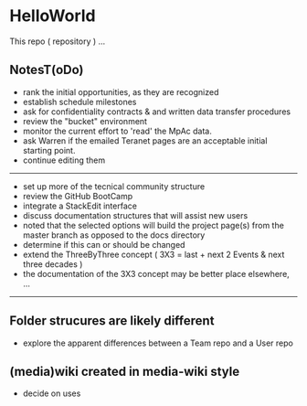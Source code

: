 # HelloWorld
This repo ( repository ) ...

## NotesT(oDo)
* rank the initial opportunities, as they are recognized
* establish schedule milestones
* ask for confidentiality contracts & and written data transfer procedures
* review the "bucket" environment
* monitor the current effort to 'read' the MpAc data.
* ask Warren if the emailed Teranet pages are an acceptable initial starting point.
* continue editing them

<hr>

* set up more of the tecnical community structure
* review the GitHub BootCamp
* integrate a StackEdit interface
* discuss documentation structures that will assist new users
* noted that the selected options will build the project page(s) from the master branch as opposed to the docs directory
* determine if this can or should be changed
* extend the ThreeByThree concept ( 3X3 = last + next 2 Events & next three decades )
* the documentation of the 3X3 concept may be better place elsewhere,
...

<hr>

## Folder strucures are likely different
* explore the apparent differences between a Team repo and a User repo

## (media)wiki created in media-wiki style
* decide on uses
